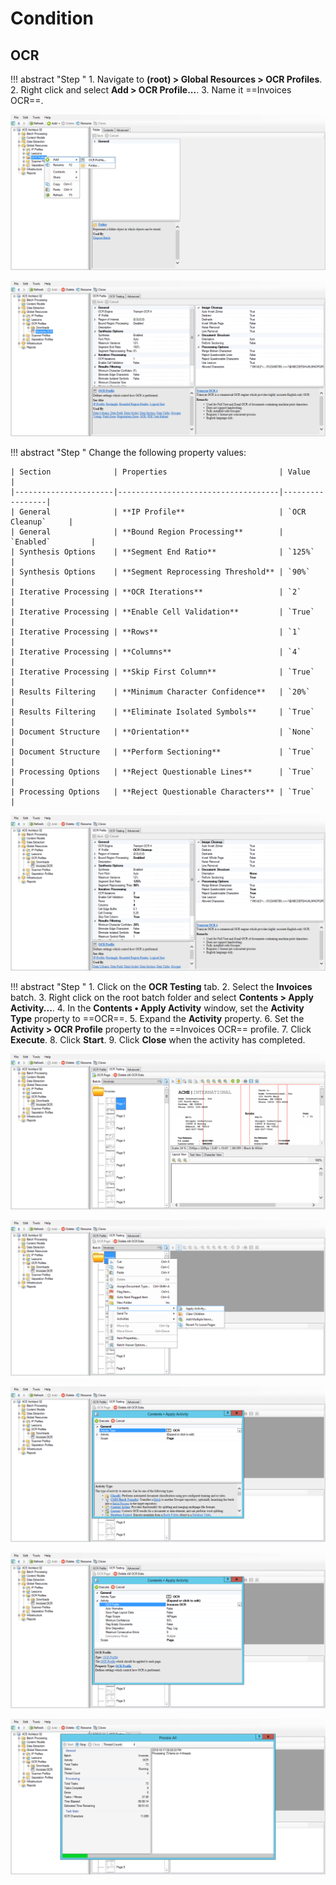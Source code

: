 # Condition

## OCR

!!! abstract "Step "
    1. Navigate to **(root) > Global Resources > OCR Profiles**.
    2. Right click and select **Add > OCR Profile...**.
    3. Name it ==Invoices OCR==.

![](img/2-1/002.png)

![](img/2-1/004.png)

!!! abstract "Step "
    Change the following property values:

    | Section              | Properties                         | Value           |
    |----------------------|------------------------------------|-----------------|
    | General              | **IP Profile**                     | `OCR Cleanup`     |
    | General              | **Bound Region Processing**        | `Enabled`         |
    | Synthesis Options    | **Segment End Ratio**              | `125%`            |
    | Synthesis Options    | **Segment Reprocessing Threshold** | `90%`             |
    | Iterative Processing | **OCR Iterations**                 | `2`               |
    | Iterative Processing | **Enable Cell Validation**         | `True`            |
    | Iterative Processing | **Rows**                           | `1`               |
    | Iterative Processing | **Columns**                        | `4`               |
    | Iterative Processing | **Skip First Column**              | `True`            |
    | Results Filtering    | **Minimum Character Confidence**   | `20%`             |
    | Results Filtering    | **Eliminate Isolated Symbols**     | `True`            |
    | Document Structure   | **Orientation**                    | `None`            |
    | Document Structure   | **Perform Sectioning**             | `True`            |
    | Processing Options   | **Reject Questionable Lines**      | `True`            |
    | Processing Options   | **Reject Questionable Characters** | `True`            |

![](img/2-1/036.png)

!!! abstract "Step "
    1. Click on the **OCR Testing** tab.
    2. Select the **Invoices** batch.
    3. Right click on the root batch folder and select **Contents > Apply Activity...**.
    4. In the **Contents • Apply Activity** window, set the **Activity Type** property to ==OCR==.
    5. Expand the **Activity** property.
    6. Set the **Activity > OCR Profile** property to the ==Invoices OCR== profile.
    7. Click **Execute**.
    8. Click **Start**.
    9. Click **Close** when the activity has completed.

![](img/2-1/037.png)

![](img/2-1/051.png)

![](img/2-1/056.png)

![](img/2-1/061.png)

![](img/2-1/064.png)
